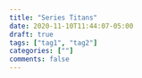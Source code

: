 ```yaml
---
title: "Series Titans"
date: 2020-11-10T11:44:07-05:00
draft: true
tags: ["tag1", "tag2"]
categories: [""]
comments: false 
---
```

